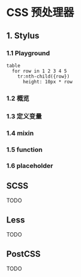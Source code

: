 # CSS 预处理器

## 1. Stylus

### 1.1 Playground

<card>
  <playground>

  ```stylus
  table
    for row in 1 2 3 4 5
      tr:nth-child({row})
        height: 10px * row
  ```

  </playground>
</card>

### 1.2 概览

### 1.3 定义变量

### 1.4 mixin

### 1.5 function

### 1.6 placeholder

## SCSS

TODO

## Less

TODO

## PostCSS

TODO

